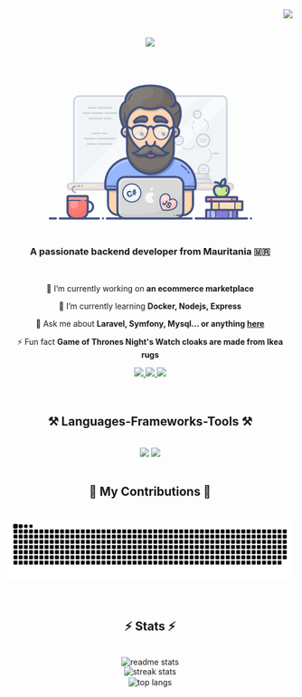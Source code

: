 <!-- Visitor badge -->
<img align="right" src="https://visitor-badge.laobi.icu/badge?page_id=MamadouAlySy.MamadouAlySy" />


<h1 align="center">
  <img src="https://readme-typing-svg.herokuapp.com/?font=Popins&color=000&size=35&center=true&vCenter=true&width=500&height=70&duration=4000&lines=Hi+There!+👋;+I'm+Mamadou+Aly+Sy!;" />
</h1>

<div align="center">
  <img src="programmer.gif" width="400" />
</div>

<h3 align="center">A passionate backend developer from Mauritania 🇲🇷</h3> <br/>

<div align="center">

  🔭 I’m currently working on **an ecommerce marketplace**

  🌱 I’m currently learning **Docker, Nodejs, Express**

  💬 Ask me about **Laravel, Symfony, Mysql... or anything [here](https://github.com/MamadouAlySy/MamadouAlySy/issues)**

  ⚡ Fun fact **Game of Thrones Night's Watch cloaks are made from Ikea rugs**

</div>

<div align="center"> 
  <a href="mailto:sy.aly.mamadou@gmail.com">
    <img src="https://img.shields.io/badge/Gmail-333333?style=for-the-badge&logo=gmail&logoColor=red" />
  </a>
  <a href="www.linkedin.com/in/mamadou-aly-sy-78a191214" target="_blank">
    <img src="https://img.shields.io/badge/LinkedIn-0077B5?style=for-the-badge&logo=linkedin&logoColor=white" target="_blank" />
  </a>
  <a href="https://mamadoualysy.github.io" target="_blank">
    <img src="https://img.shields.io/badge/Portfolio-FF5722?style=for-the-badge&logo=todoist&logoColor=white" target="_blank" />
    <!-- sqlite, safari, google-chrome are other good icon options -->
  </a>
</div>
<br/><br/>
<h2 align="center">⚒️ Languages-Frameworks-Tools ⚒️</h2>
<br/>
<div align="center">
  <img src="https://skillicons.dev/icons?i=react,bootstrap,html,css,vscode,github,tailwind,git" />
  <img src="https://skillicons.dev/icons?i=nodejs,python,javascript,typescript,express,mongodb,c,java,mysql,flask" />
  <br>
</div>
<br/>

<div align="center">
  <h2>🐍 My Contributions 🐍</h2>
  <br>
  <img alt="snake eating my contributions" src="https://raw.githubusercontent.com/MamadouAlySy/MamadouAlySy/output/github-contribution-grid-snake.svg" />
</div>
<br/><br/>


<h2 align="center">⚡ Stats ⚡</h2>
<br>
<div align=center>
  <img width=500 src="https://github-readme-stats.vercel.app/api?username=MamadouAlySy&count_private=true&show_icons=true&rank_icon=github&border_radius=10" alt="readme stats" /> <br/>
  <img width=500 src="https://streak-stats.demolab.com/?user=MamadouAlySy&count_private=true&border_radius=10" alt="streak stats"/> <br/>
  <img width=500 align="center" src="https://github-readme-stats.vercel.app//api/top-langs/?username=MamadouAlySy&hide=HTML&langs_count=8&layout=compact&border_radius=10&size_weight=0.5&count_weight=0.5&exclude_repo=github-readme-stats" alt="top langs" />
</div>
